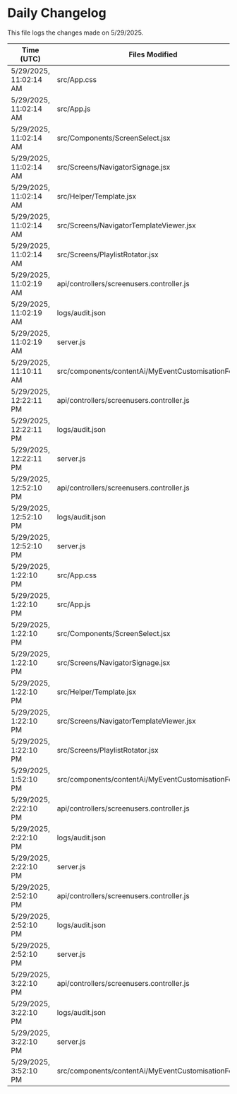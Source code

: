 # Daily Changelog

This file logs the changes made on 5/29/2025.

| Time (UTC)             | Files Modified                    | Changes (Addition/Deletion) |
|------------------------|-----------------------------------|-----------------------------|
| 5/29/2025, 11:02:14 AM | src/App.css | 0 Additions & 0 Deletions |
| 5/29/2025, 11:02:14 AM | src/App.js | 0 Additions & 2 Deletions |
| 5/29/2025, 11:02:14 AM | src/Components/ScreenSelect.jsx | 5 Additions & 14 Deletions |
| 5/29/2025, 11:02:14 AM | src/Screens/NavigatorSignage.jsx | 183 Additions & 2 Deletions |
| 5/29/2025, 11:02:14 AM | src/Helper/Template.jsx | 0 Additions & 0 Deletions |
| 5/29/2025, 11:02:14 AM | src/Screens/NavigatorTemplateViewer.jsx | 0 Additions & 0 Deletions |
| 5/29/2025, 11:02:14 AM | src/Screens/PlaylistRotator.jsx | 0 Additions & 0 Deletions |
| 5/29/2025, 11:02:19 AM | api/controllers/screenusers.controller.js | 4 Additions & 4 Deletions|
| 5/29/2025, 11:02:19 AM | logs/audit.json | 10 Additions & 10 Deletions|
| 5/29/2025, 11:02:19 AM | server.js | 6 Additions & 0 Deletions|
| 5/29/2025, 11:10:11 AM | src/components/contentAi/MyEventCustomisationForm.js | 1 Additions & 1 Deletions|
| 5/29/2025, 12:22:11 PM | api/controllers/screenusers.controller.js | 8 Additions & 8 Deletions|
| 5/29/2025, 12:22:11 PM | logs/audit.json | 10 Additions & 10 Deletions|
| 5/29/2025, 12:22:11 PM | server.js | 6 Additions & 0 Deletions|
| 5/29/2025, 12:52:10 PM | api/controllers/screenusers.controller.js | 8 Additions & 8 Deletions|
| 5/29/2025, 12:52:10 PM | logs/audit.json | 10 Additions & 10 Deletions|
| 5/29/2025, 12:52:10 PM | server.js | 6 Additions & 0 Deletions|
| 5/29/2025, 1:22:10 PM | src/App.css | 0 Additions & 0 Deletions|
| 5/29/2025, 1:22:10 PM | src/App.js | 0 Additions & 2 Deletions|
| 5/29/2025, 1:22:10 PM | src/Components/ScreenSelect.jsx | 5 Additions & 14 Deletions|
| 5/29/2025, 1:22:10 PM | src/Screens/NavigatorSignage.jsx | 183 Additions & 2 Deletions|
| 5/29/2025, 1:22:10 PM | src/Helper/Template.jsx | 0 Additions & 0 Deletions|
| 5/29/2025, 1:22:10 PM | src/Screens/NavigatorTemplateViewer.jsx | 0 Additions & 0 Deletions|
| 5/29/2025, 1:22:10 PM | src/Screens/PlaylistRotator.jsx | 0 Additions & 0 Deletions|
| 5/29/2025, 1:52:10 PM | src/components/contentAi/MyEventCustomisationForm.js | 1 Additions & 1 Deletions|
| 5/29/2025, 2:22:10 PM | api/controllers/screenusers.controller.js | 8 Additions & 8 Deletions|
| 5/29/2025, 2:22:10 PM | logs/audit.json | 10 Additions & 10 Deletions|
| 5/29/2025, 2:22:10 PM | server.js | 6 Additions & 0 Deletions|
| 5/29/2025, 2:52:10 PM | api/controllers/screenusers.controller.js | 8 Additions & 8 Deletions|
| 5/29/2025, 2:52:10 PM | logs/audit.json | 10 Additions & 10 Deletions|
| 5/29/2025, 2:52:10 PM | server.js | 6 Additions & 0 Deletions|
| 5/29/2025, 3:22:10 PM | api/controllers/screenusers.controller.js | 8 Additions & 8 Deletions|
| 5/29/2025, 3:22:10 PM | logs/audit.json | 10 Additions & 10 Deletions|
| 5/29/2025, 3:22:10 PM | server.js | 6 Additions & 0 Deletions|
| 5/29/2025, 3:52:10 PM | src/components/contentAi/MyEventCustomisationForm.js | 1 Additions & 1 Deletions|

